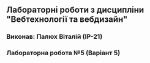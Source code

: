 ## Лабораторні роботи з дисципліни "Вебтехнології та вебдизайн"

### Виконав: Палюх Віталій (ІР-21)
### Лабораторна робота №5 (Варіант 5)